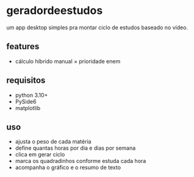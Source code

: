 # geradordeestudos

um app desktop simples pra montar ciclo de estudos baseado no vídeo.

## features

- cálculo híbrido manual × prioridade enem

## requisitos

- python 3.10+
- PySide6
- matplotlib

## uso
- ajusta o peso de cada matéria
- define quantas horas por dia e dias por semana
- clica em gerar ciclo
- marca os quadradinhos conforme estuda cada hora
- acompanha o gráfico e o resumo de texto
